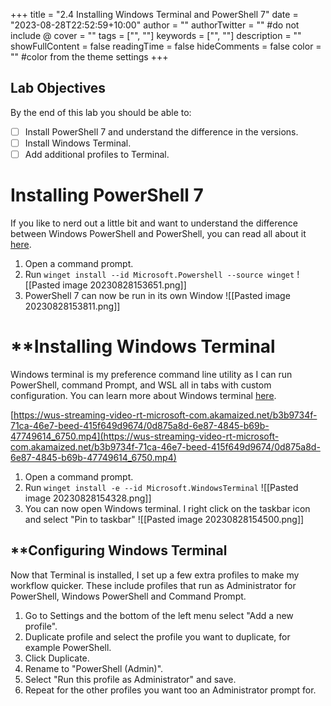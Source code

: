 +++
title = "2.4   Installing Windows Terminal and PowerShell 7"
date = "2023-08-28T22:52:59+10:00"
author = ""
authorTwitter = "" #do not include @
cover = ""
tags = ["", ""]
keywords = ["", ""]
description = ""
showFullContent = false
readingTime = false
hideComments = false
color = "" #color from the theme settings
+++
## **Lab Objectives**

By the end of this lab you should be able to:

- [ ] Install PowerShell 7 and understand the difference in the versions.
- [ ] Install Windows Terminal.
- [ ] Add additional profiles to Terminal.
# **Installing PowerShell 7**

If you like to nerd out a little bit and want to understand the difference between Windows PowerShell and PowerShell, you can read all about it [here](https://learn.microsoft.com/en-us/powershell/scripting/whats-new/differences-from-windows-powershell?view=powershell-7.3).

1. Open a command prompt.
2. Run `winget install --id Microsoft.Powershell --source winget`
	![[Pasted image 20230828153651.png]]
3. PowerShell 7 can now be run in its own Window
	![[Pasted image 20230828153811.png]]
# **Installing Windows Terminal

Windows terminal is my preference command line utility as I can run PowerShell, command Prompt, and WSL all in tabs with custom configuration. You can learn more about Windows terminal [here](https://learn.microsoft.com/en-us/windows/terminal/).

[https://wus-streaming-video-rt-microsoft-com.akamaized.net/b3b9734f-71ca-46e7-beed-415f649d9674/0d875a8d-6e87-4845-b69b-47749614_6750.mp4](https://wus-streaming-video-rt-microsoft-com.akamaized.net/b3b9734f-71ca-46e7-beed-415f649d9674/0d875a8d-6e87-4845-b69b-47749614_6750.mp4)

1. Open a command prompt.
2. Run `winget install -e --id Microsoft.WindowsTerminal`
	![[Pasted image 20230828154328.png]]
3. You can now open Windows terminal. I right click on the taskbar icon and select "Pin to taskbar"
	![[Pasted image 20230828154500.png]]
## **Configuring Windows Terminal

Now that Terminal is installed, I set up a few extra profiles to make my workflow quicker. These include profiles that run as Administrator for PowerShell, Windows PowerShell and Command Prompt.
1. Go to Settings and the bottom of the left menu select "Add a new profile".
2. Duplicate profile and select the profile you want to duplicate, for example PowerShell.
3. Click Duplicate.
4. Rename to "PowerShell (Admin)".
5. Select "Run this profile as Administrator" and save.
6. Repeat for the other profiles you want too an Administrator prompt for.